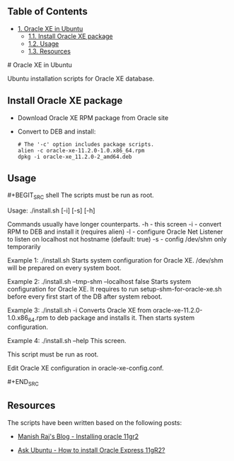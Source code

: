 <div id="table-of-contents">
<h2>Table of Contents</h2>
<div id="text-table-of-contents">
<ul>
<li><a href="#sec-1">1. Oracle XE in Ubuntu</a>
<ul>
<li><a href="#sec-1-1">1.1. Install Oracle XE package</a></li>
<li><a href="#sec-1-2">1.2. Usage</a></li>
<li><a href="#sec-1-3">1.3. Resources</a></li>
</ul>
</li>
</ul>
</div>
</div>
# Oracle XE in Ubuntu

Ubuntu installation scripts for Oracle XE database.

## Install Oracle XE package

-   Download Oracle XE RPM package from Oracle site

-   Convert to DEB and install:
    
        # The '-c' option includes package scripts.
        alien -c oracle-xe-11.2.0-1.0.x86_64.rpm
        dpkg -i oracle-xe_11.2.0-2_amd64.deb

## Usage

\#+BEGIT<sub>SRC</sub> shell
The scripts must be run as root.

Usage: ./install.sh [-i] [-s] [-h]

Commands usually have longer counterparts.
  -h    - this screen
  -i    - convert RPM to DEB and install it (requires alien)
  -l    - configure Oracle Net Listener to listen on localhost not hostname (default: true)
  -s    - config /dev/shm only temporarily

Example 1: ./install.sh
  Starts system configuration for Oracle XE.
  /dev/shm will be prepared on every system boot.

Example 2: ./install.sh &#x2013;tmp-shm &#x2013;localhost false
  Starts system configuration for Oracle XE.
  It requires to run setup-shm-for-oracle-xe.sh before every first
  start of the DB after system reboot.

Example 3: ./install.sh -i
  Converts Oracle XE from oracle-xe-11.2.0-1.0.x86<sub>64</sub>.rpm to deb package
  and installs it. Then starts system configuration.

Example 4: ./install.sh &#x2013;help
  This screen.

This script must be run as root.

Edit Oracle XE configuration in oracle-xe-config.conf.

\#+END<sub>SRC</sub>

## Resources

The scripts have been written based on the following posts:

-   [Manish Raj's Blog - Installing oracle 11gr2](http://meandmyubuntulinux.blogspot.ca/2012/05/installing-oracle-11g-r2-express.html)

-   [Ask Ubuntu - How to install Oracle Express 11gR2?](http://askubuntu.com/questions/198163/how-to-install-oracle-express-11gr2)
